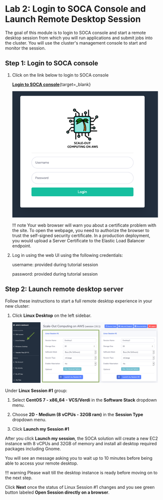 # Lab 2: Login to SOCA Console and Launch Remote Desktop Session

The goal of this module is to login to SOCA console and start a remote desktop session from which you will run applications and submit jobs into the cluster.  You will use the cluster's management console to start and monitor the session.

## Step 1: Login to SOCA console

1. Click on the link below to login to SOCA console

    [**Login to SOCA console**](https://soca-tko260-viewer-1219550143.us-west-2.elb.amazonaws.com/login){target=_blank}
    
    ![SOCA Console](../imgs/soca-console-login.png)


    !!! note 
        Your web browser will warn you about a certificate problem with the site.  To open the webpage, you need to authorize the browser to trust the self-signed security certificate.  In a production deployment, you would upload a Server Certificate to the Elastic Load Balancer endpoint.

1. Log in using the web UI using the following credentials:

    username: provided during tutorial session

    password: provided during tutorial session

## Step 2: Launch remote desktop server

Follow these instructions to start a full remote desktop experience in your new cluster:

1. Click **Linux Desktop** on the left sidebar.

    ![Graphical Access](../imgs/access-2.png)

Under **Linux Session #1** group:

1. Select  **CentOS 7 - x86_64 - VCS/Verdi** in the **Software Stack** dropdown menu.

1. Choose **2D - Medium (8 vCPUs - 32GB ram)** in the **Session Type** dropdown menu.

1. Click **Launch my Session #1**

After you click **Launch my session**, the SOCA solution will create a new EC2 instance with 8 vCPUs and 32GB of memory and install all desktop required packages including Gnome. 

You will see an message asking you to wait up to 10 minutes before being able to access your remote desktop.

!!! warning
    Please wait till the desktop instance is ready before moving on to the next step.

Click **Next** once the status of Linux Session #1 changes and you see green button labeled **Open Session directly on a browser**.
